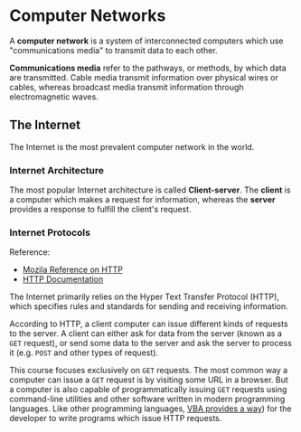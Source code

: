# Computer Networks

A **computer network** is a system of interconnected computers which use "communications media" to transmit data to each other.

**Communications media** refer to the pathways, or methods, by which data are transmitted. Cable media transmit information over physical wires or cables, whereas broadcast media transmit information through electromagnetic waves.

## The Internet

The Internet is the most prevalent computer network in the world.

### Internet Architecture

The most popular Internet architecture is called **Client-server**. The **client** is a computer which makes a request for information, whereas the **server** provides a response to fulfill the client's request.

### Internet Protocols

Reference:

  + [Mozila Reference on HTTP](https://developer.mozilla.org/en-US/docs/Web/HTTP)
  + [HTTP Documentation](http://httpwg.org/specs/)

The Internet primarily relies on the Hyper Text Transfer Protocol (HTTP), which specifies rules and standards for sending and receiving information.

According to HTTP, a client computer can issue different kinds of requests to the server. A client can either ask for data from the server (known as a `GET` request), or send some data to the server and ask the server to process it (e.g. `POST` and other types of request).

This course focuses exclusively on `GET` requests. The most common way a computer can issue a `GET` request is by visiting some URL in a browser. But a computer is also capable of programmatically issuing `GET` requests using command-line utilities and other software written in modern programming languages. Like other programming languages, [VBA provides a way](/notes/visual-basic/references/win-http/notes.md)) for the developer to write programs which issue HTTP requests.

